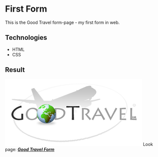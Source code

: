# First Form
This is the Good Travel form-page - my first form in web.
## Technologies
+ HTML
+ CSS
## Result
[![home](https://github.com/dimaTarhan/first-form/blob/master/form.PNG)](https://dimatarhan.github.io/first-form/)
Look page:  [**_Good Travel Form_**](https://dimatarhan.github.io/first-form/)
